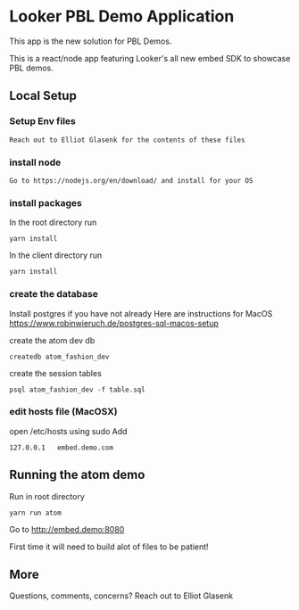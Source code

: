 # Looker PBL Demo Application

This app is the new solution for PBL Demos.

This is a react/node app featuring Looker's all new embed SDK to showcase PBL demos.

## Local Setup

### Setup Env files

```
Reach out to Elliot Glasenk for the contents of these files
```

### install node

```
Go to https://nodejs.org/en/download/ and install for your OS
```

### install packages

In the root directory run

```
yarn install
```

In the client directory run

```
yarn install
```

### create the database

Install postgres if you have not already
Here are instructions for MacOS
https://www.robinwieruch.de/postgres-sql-macos-setup

create the atom dev db

```
createdb atom_fashion_dev
```

create the session tables

```
psql atom_fashion_dev -f table.sql
```

### edit hosts file (MacOSX)

open /etc/hosts using sudo
Add

```
127.0.0.1   embed.demo.com
```

## Running the atom demo

Run in root directory

```
yarn run atom
```

Go to http://embed.demo:8080

First time it will need to build alot of files to be patient!

## More

Questions, comments, concerns? Reach out to Elliot Glasenk
